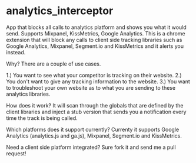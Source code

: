 analytics_interceptor
=====================

App that blocks all calls to analytics platform and shows you what it would send. Supports Mixpanel, KissMetrics, Google Analytics.
This is a chrome extension that will block any calls to client side tracking libraries such as Google Analytics, Mixpanel, Segment.io and KissMetrics and it alerts you instead.

Why? 
There are a couple of use cases. 

1.) You want to see what your competitor is tracking on their website.
2.) You don't want to give any tracking information to the website.
3.) You want to troubleshoot your own website as to what you are sending to these analytics libraries.

How does it work?
It will scan through the globals that are defined by the client libraries and inject a stub version that sends you a notification every time the track is being called.

Which platforms does it support currently?
Currenty it supports Google Analytics (analytics.js and ga.js), Mixpanel, Segment.io and KissMetrics.

Need a client side platform integrated? Sure fork it and send me a pull request!
